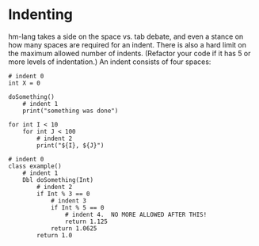 # Indenting

hm-lang takes a side on the space vs. tab debate, and even a stance on
how many spaces are required for an indent.  There is also a hard limit
on the maximum allowed number of indents.  (Refactor your code if it
has 5 or more levels of indentation.)  An indent consists of four spaces:

```
# indent 0
int X = 0

doSomething()
    # indent 1
    print("something was done")

for int I < 10
    for int J < 100
        # indent 2
        print("${I}, ${J}")

# indent 0
class example()
    # indent 1
    Dbl doSomething(Int)
        # indent 2
        if Int % 3 == 0
            # indent 3
            if Int % 5 == 0
                # indent 4.  NO MORE ALLOWED AFTER THIS!
                return 1.125
            return 1.0625
        return 1.0        
```
